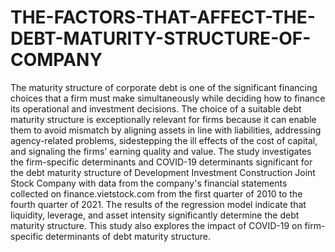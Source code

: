 # THE-FACTORS-THAT-AFFECT-THE-DEBT-MATURITY-STRUCTURE-OF-COMPANY
The maturity structure of corporate debt is one of the significant financing choices that a firm must make simultaneously while deciding how to finance its operational and investment decisions. The choice of a suitable debt maturity structure is exceptionally relevant for firms because it can enable them to avoid mismatch by aligning assets in line with liabilities, addressing agency-related problems, sidestepping the ill effects of the cost of capital, and signaling the firms’ earning quality and value. The study investigates the firm-specific determinants and COVID-19 determinants significant for the debt maturity structure of Development Investment Construction Joint Stock Company with data from the company's financial statements collected on finance.vietstock.com from the first quarter of 2010 to the fourth quarter of 2021. The results of the regression model indicate that liquidity, leverage, and asset intensity significantly determine the debt maturity structure. This study also explores the impact of COVID-19 on firm-specific determinants of debt maturity structure.
